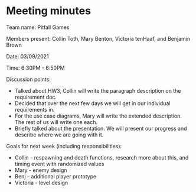 # Meeting minutes

Team name: Pitfall Games

Members present: Collin Toth, Mary Benton, Victoria tenHaaf, and Benjamin Brown

Date: 03/09/2021

Time: 6:30PM - 6:50PM

Discussion points:

* Talked about HW3, Collin will write the paragraph description on the requirement doc.
* Decided that over the next few days we will get in our individual requirements in.
* For the use case diagrams, Mary will write the extended description. The rest of us will write one each.
* Briefly talked about the presentation. We will present our progress and describe where we are going with it.

Goals for next week (including responsibilities):

* Collin - respawning and death functions, research more about this, and timing event with randomized values
* Mary - enemy design
* Benj - additional player prototype
* Victoria - level design

